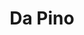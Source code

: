 ---
title: "Da Pino"
address: "38 - 40 Parliament Street, Dublin City Centre, Co. Dublin, Dublin 2"
tel: "+353 (0)16 71 9308"
county: "Dublin"
category: "Italian Restaurants"
type: "Content"
lat: "53.34419631958008"
lng: "-6.267508506774902"
---